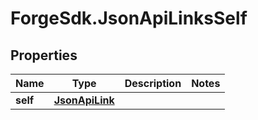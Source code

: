 # ForgeSdk.JsonApiLinksSelf

## Properties
Name | Type | Description | Notes
------------ | ------------- | ------------- | -------------
**self** | [**JsonApiLink**](JsonApiLink.md) |  | 


